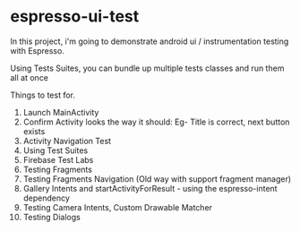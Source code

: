 # espresso-ui-test

In this project, i'm going to demonstrate android ui / instrumentation testing
with Espresso.

Using Tests Suites, you can bundle up multiple tests classes and run them all at once

Things to test for.
1. Launch MainActivity
2. Confirm Activity looks the way it should:
    Eg- Title is correct, next button exists
3. Activity Navigation Test
4. Using Test Suites
5. Firebase Test Labs
6. Testing Fragments
7. Testing Fragments Navigation (Old way with support fragment manager)
8. Gallery Intents and startActivityForResult - using the espresso-intent dependency
9. Testing Camera Intents, Custom Drawable Matcher
10. Testing Dialogs